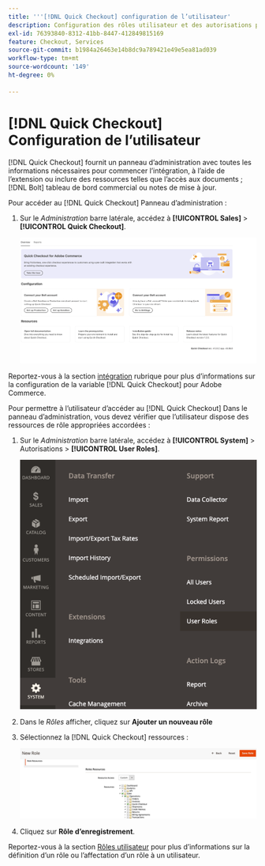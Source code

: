 ```yaml
---
title: '''[!DNL Quick Checkout] configuration de l’utilisateur'
description: Configuration des rôles utilisateur et des autorisations pour afficher le [!DNL Quick Checkout] Panneau d’administration.
exl-id: 76393840-8312-41bb-8447-412849815169
feature: Checkout, Services
source-git-commit: b1984a26463e14b8dc9a789421e49e5ea81ad039
workflow-type: tm+mt
source-wordcount: '149'
ht-degree: 0%

---
```


# [!DNL Quick Checkout] Configuration de l’utilisateur

[!DNL Quick Checkout] fournit un panneau d’administration avec toutes les informations nécessaires pour commencer l’intégration, à l’aide de l’extension ou inclure des ressources telles que l’accès aux documents ; [!DNL Bolt] tableau de bord commercial ou notes de mise à jour.

Pour accéder au [!DNL Quick Checkout] Panneau d’administration :

1. Sur le _Administration_ barre latérale, accédez à **[!UICONTROL Sales]** > **[!UICONTROL Quick Checkout]**.

   ![Menu Passage en caisse rapide](assets/overview-admin-panel.png)

Reportez-vous à la section [intégration](../quick-checkout/onboarding.md) rubrique pour plus d’informations sur la configuration de la variable [!DNL Quick Checkout] pour Adobe Commerce.

Pour permettre à l’utilisateur d’accéder au [!DNL Quick Checkout] Dans le panneau d’administration, vous devez vérifier que l’utilisateur dispose des ressources de rôle appropriées accordées :

1. Sur le _Administration_ barre latérale, accédez à **[!UICONTROL System]** > Autorisations > **[!UICONTROL User Roles]**.

   ![Rôles utilisateur](assets/user-roles-small.png)

1. Dans le _Rôles_ afficher, cliquez sur **Ajouter un nouveau rôle**
1. Sélectionnez la [!DNL Quick Checkout] ressources :

   ![Rôles et autorisations du passage en caisse rapide](assets/role-resource-quick-checkout.png)

1. Cliquez sur **Rôle d’enregistrement**.

Reportez-vous à la section [Rôles utilisateur](https://docs.magento.com/user-guide/system/permissions-user-roles.html) pour plus d’informations sur la définition d’un rôle ou l’affectation d’un rôle à un utilisateur.
